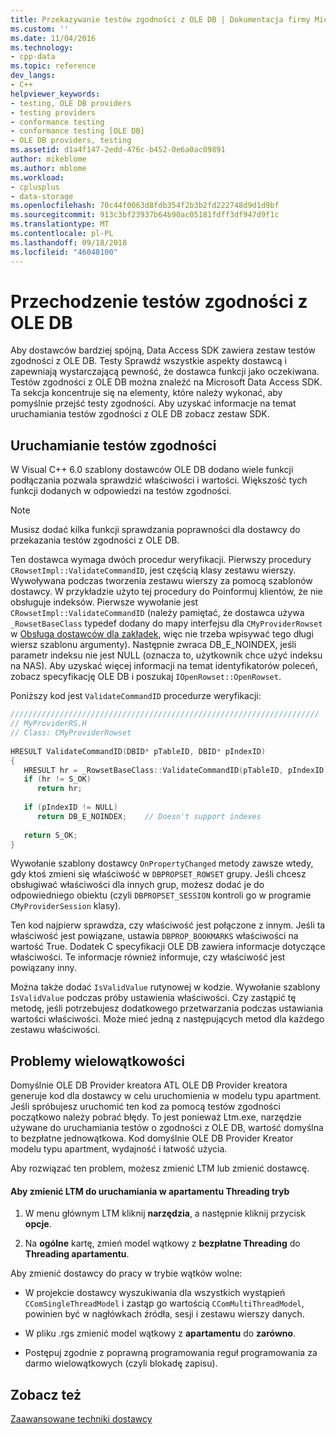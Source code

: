 ```yaml
---
title: Przekazywanie testów zgodności z OLE DB | Dokumentacja firmy Microsoft
ms.custom: ''
ms.date: 11/04/2016
ms.technology:
- cpp-data
ms.topic: reference
dev_langs:
- C++
helpviewer_keywords:
- testing, OLE DB providers
- testing providers
- conformance testing
- conformance testing [OLE DB]
- OLE DB providers, testing
ms.assetid: d1a4f147-2edd-476c-b452-0e6a0ac09891
author: mikeblome
ms.author: mblome
ms.workload:
- cplusplus
- data-storage
ms.openlocfilehash: 70c44f0063d8fdb354f2b3b2fd222748d9d1d9bf
ms.sourcegitcommit: 913c3bf23937b64b90ac05181fdff3df947d9f1c
ms.translationtype: MT
ms.contentlocale: pl-PL
ms.lasthandoff: 09/18/2018
ms.locfileid: "46048100"
---
```

# <a name="passing-ole-db-conformance-tests"></a>Przechodzenie testów zgodności z OLE DB

Aby dostawców bardziej spójną, Data Access SDK zawiera zestaw testów zgodności z OLE DB. Testy Sprawdź wszystkie aspekty dostawcą i zapewniają wystarczającą pewność, że dostawca funkcji jako oczekiwana. Testów zgodności z OLE DB można znaleźć na Microsoft Data Access SDK. Ta sekcja koncentruje się na elementy, które należy wykonać, aby pomyślnie przejść testy zgodności. Aby uzyskać informacje na temat uruchamiania testów zgodności z OLE DB zobacz zestaw SDK.  
  
## <a name="running-the-conformance-tests"></a>Uruchamianie testów zgodności  

W Visual C++ 6.0 szablony dostawców OLE DB dodano wiele funkcji podłączania pozwala sprawdzić właściwości i wartości. Większość tych funkcji dodanych w odpowiedzi na testów zgodności.  
  
> [!NOTE]
>  Musisz dodać kilka funkcji sprawdzania poprawności dla dostawcy do przekazania testów zgodności z OLE DB.  
  
Ten dostawca wymaga dwóch procedur weryfikacji. Pierwszy procedury `CRowsetImpl::ValidateCommandID`, jest częścią klasy zestawu wierszy. Wywoływana podczas tworzenia zestawu wierszy za pomocą szablonów dostawcy. W przykładzie użyto tej procedury do Poinformuj klientów, że nie obsługuje indeksów. Pierwsze wywołanie jest `CRowsetImpl::ValidateCommandID` (należy pamiętać, że dostawca używa `_RowsetBaseClass` typedef dodany do mapy interfejsu dla `CMyProviderRowset` w [Obsługa dostawców dla zakładek](../../data/oledb/provider-support-for-bookmarks.md), więc nie trzeba wpisywać tego długi wiersz szablonu argumenty). Następnie zwraca DB_E_NOINDEX, jeśli parametr indeksu nie jest NULL (oznacza to, użytkownik chce użyć indeksu na NAS). Aby uzyskać więcej informacji na temat identyfikatorów poleceń, zobacz specyfikację OLE DB i poszukaj `IOpenRowset::OpenRowset`.  
  
Poniższy kod jest `ValidateCommandID` procedurze weryfikacji:  
  
```cpp
/////////////////////////////////////////////////////////////////////  
// MyProviderRS.H  
// Class: CMyProviderRowset   
  
HRESULT ValidateCommandID(DBID* pTableID, DBID* pIndexID)  
{  
   HRESULT hr = _RowsetBaseClass::ValidateCommandID(pTableID, pIndexID);  
   if (hr != S_OK)  
      return hr;  
  
   if (pIndexID != NULL)  
      return DB_E_NOINDEX;    // Doesn't support indexes  
  
   return S_OK;  
}  
```  
  
Wywołanie szablony dostawcy `OnPropertyChanged` metody zawsze wtedy, gdy ktoś zmieni się właściwość w `DBPROPSET_ROWSET` grupy. Jeśli chcesz obsługiwać właściwości dla innych grup, możesz dodać je do odpowiedniego obiektu (czyli `DBPROPSET_SESSION` kontroli go w programie `CMyProviderSession` klasy).  
  
Ten kod najpierw sprawdza, czy właściwość jest połączone z innym. Jeśli ta właściwość jest powiązane, ustawia `DBPROP_BOOKMARKS` właściwości na wartość True. Dodatek C specyfikacji OLE DB zawiera informacje dotyczące właściwości. Te informacje również informuje, czy właściwość jest powiązany inny.  
  
Można także dodać `IsValidValue` rutynowej w kodzie. Wywołanie szablony `IsValidValue` podczas próby ustawienia właściwości. Czy zastąpić tę metodę, jeśli potrzebujesz dodatkowego przetwarzania podczas ustawiania wartości właściwości. Może mieć jedną z następujących metod dla każdego zestawu właściwości.  
  
## <a name="threading-issues"></a>Problemy wielowątkowości  

Domyślnie OLE DB Provider kreatora ATL OLE DB Provider kreatora generuje kod dla dostawcy w celu uruchomienia w modelu typu apartment. Jeśli spróbujesz uruchomić ten kod za pomocą testów zgodności początkowo należy pobrać błędy. To jest ponieważ Ltm.exe, narzędzie używane do uruchamiania testów o zgodności z OLE DB, wartość domyślna to bezpłatne jednowątkowa. Kod domyślnie OLE DB Provider Kreator modelu typu apartment, wydajność i łatwość użycia.  
  
Aby rozwiązać ten problem, możesz zmienić LTM lub zmienić dostawcę.  
  
#### <a name="to-change-ltm-to-run-in-apartment-threaded-mode"></a>Aby zmienić LTM do uruchamiania w apartamentu Threading tryb  
  
1. W menu głównym LTM kliknij **narzędzia**, a następnie kliknij przycisk **opcje**.  
  
1. Na **ogólne** kartę, zmień model wątkowy z **bezpłatne Threading** do **Threading apartamentu**.  
  
Aby zmienić dostawcy do pracy w trybie wątków wolne:  
  
- W projekcie dostawcy wyszukiwania dla wszystkich wystąpień `CComSingleThreadModel` i zastąp go wartością `CComMultiThreadModel`, powinien być w nagłówkach źródła, sesji i zestawu wierszy danych.  
  
- W pliku .rgs zmienić model wątkowy z **apartamentu** do **zarówno**.  
  
- Postępuj zgodnie z poprawną programowania reguł programowania za darmo wielowątkowych (czyli blokadę zapisu).  
  
## <a name="see-also"></a>Zobacz też  

[Zaawansowane techniki dostawcy](../../data/oledb/advanced-provider-techniques.md)